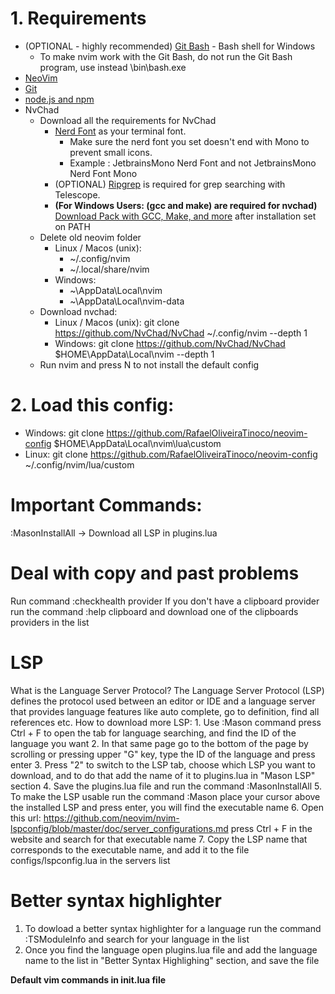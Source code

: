 # 1. Requirements
* (OPTIONAL - highly recommended) [Git Bash](https://git-scm.com/downloads) - Bash shell for Windows
  * To make nvim work with the Git Bash, do not run the Git Bash program, use instead <Git Installation Folder>\bin\bash.exe
* [NeoVim](https://neovim.io/)
* [Git](https://git-scm.com/)
* [node.js and npm](https://nodejs.org/en)
* NvChad
   * Download all the requirements for NvChad
        * [Nerd Font](https://github.com/ryanoasis/nerd-fonts/releases/download/v3.0.2/JetBrainsMono.zip) as your terminal font.
            * Make sure the nerd font you set doesn't end with Mono to prevent small icons.
            * Example : JetbrainsMono Nerd Font and not JetbrainsMono Nerd Font Mono
        * (OPTIONAL) [Ripgrep](https://github.com/BurntSushi/ripgrep) is required for grep searching with Telescope.
        * **(For Windows Users: (gcc and make) are required for nvchad)** [Download Pack with GCC, Make, and more](https://github.com/skeeto/w64devkit/releases) after installation set on PATH
   * Delete old neovim folder
        * Linux / Macos (unix):
            * ~/.config/nvim
            * ~/.local/share/nvim
        * Windows:
            * ~\AppData\Local\nvim
            * ~\AppData\Local\nvim-data
   * Download nvchad: 
        * Linux / Macos (unix): git clone https://github.com/NvChad/NvChad ~/.config/nvim --depth 1
        * Windows: git clone https://github.com/NvChad/NvChad $HOME\AppData\Local\nvim --depth 1
   * Run nvim and press N to not install the default config

# 2. Load this config:
* Windows: git clone https://github.com/RafaelOliveiraTinoco/neovim-config $HOME\AppData\Local\nvim\lua\custom
* Linux: git clone https://github.com/RafaelOliveiraTinoco/neovim-config ~/.config/nvim/lua/custom

# Important Commands:
:MasonInstallAll -> Download all LSP in plugins.lua

# Deal with copy and past problems
Run command :checkhealth provider
If you don't have a clipboard provider run the command :help clipboard and download one of the clipboards providers in the list

# LSP
What is the Language Server Protocol?
    The Language Server Protocol (LSP) defines the protocol used between an editor or IDE and a language server that provides language features like auto complete, go to definition, find all references etc.
How to download more LSP:
    1. Use :Mason command press Ctrl + F to open the tab for language searching, and find the ID of the language you want
    2. In that same page go to the bottom of the page by scrolling or pressing upper "G" key, type the ID of the language and press enter
    3. Press "2" to switch to the LSP tab, choose which LSP you want to download, and to do that add the name of it to plugins.lua in "Mason LSP" section
    4. Save the plugins.lua file and run the command :MasonInstallAll
    5. To make the LSP usable run the command :Mason place your cursor above the installed LSP and press enter, you will find the executable name
    6. Open this url: https://github.com/neovim/nvim-lspconfig/blob/master/doc/server_configurations.md press Ctrl + F in the website and search for that executable name
    7. Copy the LSP name that corresponds to the executable name, and add it to the file configs/lspconfig.lua in the servers list


# Better syntax highlighter
1. To dowload a better syntax highlighter for a language run the command :TSModuleInfo and search for your language in the list
2. Once you find the language open plugins.lua file and add the language name to the list in "Better Syntax Highlighing" section, and save the file

**Default vim commands in init.lua file**
